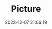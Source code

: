 ---
weight: 1
images:
- /images/edited/88.jpeg
title: Picture
date: 2023-12-07 21:06:19
tags: [luminar neo,work]
---